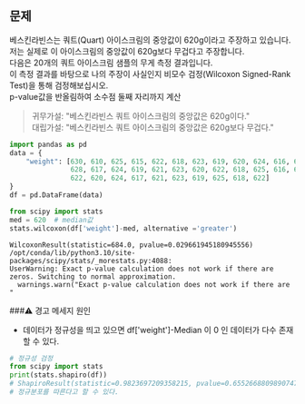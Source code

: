 문제 
--
베스킨라빈스는 쿼트(Quart) 아이스크림의 중앙값이 620g이라고 주장하고 있습니다.   
저는 실제로 이 아이스크림의 중앙값이 620g보다 무겁다고 주장합니다.   
다음은 20개의 쿼트 아이스크림 샘플의 무게 측정 결과입니다.   
이 측정 결과를 바탕으로 나의 주장이 사실인지 비모수 검정(Wilcoxon Signed-Rank Test)을 통해 검정해보십시오.   
p-value값을 반올림하여 소수점 둘째 자리까지 계산  

> 귀무가설: "베스킨라빈스 쿼트 아이스크림의 중앙값은 620g이다."  
> 대립가설: "베스킨라빈스 쿼트 아이스크림의 중앙값은 620g보다 무겁다."

```python
import pandas as pd
data = {
    "weight": [630, 610, 625, 615, 622, 618, 623, 619, 620, 624, 616, 621, 617, 629, 626, 620, 618, 622, 625, 615, 
               628, 617, 624, 619, 621, 623, 620, 622, 618, 625, 616, 629, 620, 624, 617, 621, 623, 619, 625, 618,
               622, 620, 624, 617, 621, 623, 619, 625, 618, 622]
}
df = pd.DataFrame(data)

from scipy import stats 
med = 620  # median값
stats.wilcoxon(df['weight']-med, alternative ='greater')

```
```
WilcoxonResult(statistic=684.0, pvalue=0.029661945180945556)
/opt/conda/lib/python3.10/site-packages/scipy/stats/_morestats.py:4088:
UserWarning: Exact p-value calculation does not work if there are zeros. Switching to normal approximation.
  warnings.warn("Exact p-value calculation does not work if there are "
```
###⚠️ 경고 메세지 원인 
* 데이터가 정규성을 띄고 있으면 df['weight']-Median 이 0 인 데이터가 다수 존재할 수 있다.

```python
# 정규성 검정 
from scipy import stats 
print(stats.shapiro(df))
# ShapiroResult(statistic=0.9823697209358215, pvalue=0.6552668809890747)
# 정규분포를 따른다고 할 수 있다. 
```
